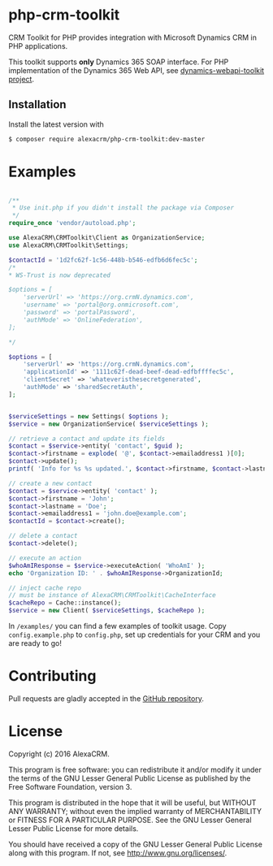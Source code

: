 # php-crm-toolkit
CRM Toolkit for PHP provides integration with Microsoft Dynamics CRM in PHP applications. 


This toolkit supports **only** Dynamics 365 SOAP interface. For PHP implementation of the Dynamics 365 Web API, see [dynamics-webapi-toolkit project](https://github.com/AlexaCRM/dynamics-webapi-toolkit).

## Installation

Install the latest version with

```bash
$ composer require alexacrm/php-crm-toolkit:dev-master
```

# Examples
```php

/**
 * Use init.php if you didn't install the package via Composer
 */
require_once 'vendor/autoload.php';

use AlexaCRM\CRMToolkit\Client as OrganizationService;
use AlexaCRM\CRMToolkit\Settings;

$contactId = '1d2fc62f-1c56-448b-b546-edfb6d6fec5c';
/* 
* WS-Trust is now deprecated 

$options = [
    'serverUrl' => 'https://org.crmN.dynamics.com',
    'username' => 'portal@org.onmicrosoft.com',
    'password' => 'portalPassword',
    'authMode' => 'OnlineFederation',
];

*/

$options = [
	'serverUrl' => 'https://org.crmN.dynamics.com',
	'applicationId' => '1111c62f-dead-beef-dead-edfbffffec5c',
	'clientSecret' => 'whateveristhesecretgenerated',
	'authMode' => 'sharedSecretAuth',
];


$serviceSettings = new Settings( $options );
$service = new OrganizationService( $serviceSettings );

// retrieve a contact and update its fields
$contact = $service->entity( 'contact', $guid );
$contact->firstname = explode( '@', $contact->emailaddress1 )[0];
$contact->update();
printf( 'Info for %s %s updated.', $contact->firstname, $contact->lastname );

// create a new contact
$contact = $service->entity( 'contact' );
$contact->firstname = 'John';
$contact->lastname = 'Doe';
$contact->emailaddress1 = 'john.doe@example.com';
$contactId = $contact->create();

// delete a contact
$contact->delete();

// execute an action
$whoAmIResponse = $service->executeAction( 'WhoAmI' );
echo 'Organization ID: ' . $whoAmIResponse->OrganizationId;

// inject cache repo
// must be instance of AlexaCRM\CRMToolkit\CacheInterface
$cacheRepo = Cache::instance();
$service = new Client( $serviceSettings, $cacheRepo );
```

In `/examples/` you can find a few examples of toolkit usage. Copy `config.example.php` to `config.php`, set up credentials for your CRM and you are ready to go!

# Contributing
Pull requests are gladly accepted in the [GitHub repository](https://github.com/AlexaCRM/php-crm-toolkit).

# License
Copyright (c) 2016 AlexaCRM.

This program is free software: you can redistribute it and/or modify it under the terms of the GNU Lesser General Public License as published by the Free Software Foundation, version 3.

This program is distributed in the hope that it will be useful, but WITHOUT ANY WARRANTY; without even the implied warranty of MERCHANTABILITY or FITNESS FOR A PARTICULAR PURPOSE. See the GNU Lesser General Lesser Public License for more details.

You should have received a copy of the GNU Lesser General Public License along with this program. If not, see <http://www.gnu.org/licenses/>.
